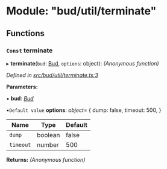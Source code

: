 # Module: "bud/util/terminate"

## Functions

### `Const` terminate

▸ **terminate**(`bud`: [Bud](_bud_util_types_.md#bud), `options`: object): *(Anonymous function)*

*Defined in [src/bud/util/terminate.ts:3](https://github.com/roots/bud-support/blob/bd00b72/src/bud/util/terminate.ts#L3)*

**Parameters:**

▪ **bud**: *[Bud](_bud_util_types_.md#bud)*

▪`Default value`  **options**: *object*= {
    dump: false,
    timeout: 500,
  }

Name | Type | Default |
------ | ------ | ------ |
`dump` | boolean | false |
`timeout` | number | 500 |

**Returns:** *(Anonymous function)*
